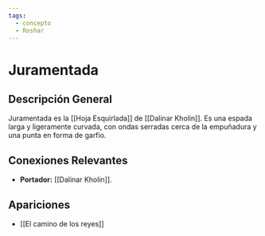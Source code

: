 ```yaml
---
tags:
  - concepto
  - Roshar
---
```


# Juramentada

## Descripción General
Juramentada es la [[Hoja Esquirlada]] de [[Dalinar Kholin]]. Es una espada larga y ligeramente curvada, con ondas serradas cerca de la empuñadura y una punta en forma de garfio.

## Conexiones Relevantes
* **Portador:** [[Dalinar Kholin]].

## Apariciones
* [[El camino de los reyes]]

